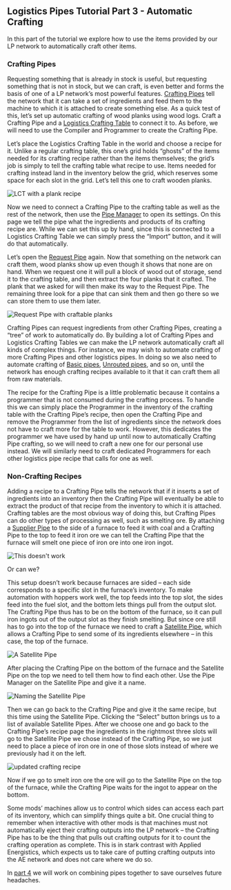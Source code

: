 <!---
title: Crafting
icon: logisticspipes:crafting_table
--->
## Logistics Pipes Tutorial Part 3 - Automatic Crafting

In this part of the tutorial we explore how to use the items provided 
by our LP network to automatically craft other items.

### Crafting Pipes

Requesting something that is already in stock is useful, but requesting 
something that is not in stock, but we can craft, is even better and 
forms the basis of one of a LP network’s most powerful features. [Crafting 
Pipes](item://logisticspipes:pipe_crafting) tell the network that it can take a set of ingredients and feed them 
to the machine to which it is attached to create something else. As a 
quick test of this, let’s set up automatic crafting of wood planks using 
wood logs. Craft a Crafting Pipe and a [Logistics Crafting Table](item://logisticspipes:crafting_table) to connect 
it to. As before, we will need to use the Compiler and Programmer to create 
the Crafting Pipe.

Let’s place the Logistics Crafting Table in the world and choose a recipe 
for it. Unlike a regular crafting table, this one’s grid holds “ghosts” of 
the items needed for its crafting recipe rather than the items themselves; 
the grid’s job is simply to tell the crafting table what recipe to use. 
Items needed for crafting instead land in the inventory below the grid, 
which reserves some space for each slot in the grid. Let’s tell this one 
to craft wooden planks.

![LCT with a plank recipe](image://03-01-lct-recipe.png)

Now we need to connect a Crafting Pipe to the crafting table as well as 
the rest of the network, then use the [Pipe Manager](item://logisticspipes:pipe_manager) to open its settings. 
On this page we tell the pipe what the ingredients and products of its 
crafting recipe are. While we can set this up by hand, since this is 
connected to a Logistics Crafting Table we can simply press the “Import” 
button, and it will do that automatically.

Let’s open the [Request Pipe](item://logisticspipes:pipe_request) again. Now that something on the network can 
craft them, wood planks show up even though it shows that none are on hand. 
When we request one it will pull a block of wood out of storage, send it to 
the crafting table, and then extract the four planks that it crafted. The 
plank that we asked for will then make its way to the Request Pipe. The 
remaining three look for a pipe that can sink them and then go there so we
can store them to use them later.

![Request Pipe with craftable planks](image://03-02-craftable-planks.png)

Crafting Pipes can request ingredients from other Crafting Pipes, creating 
a “tree” of work to automatically do. By building a lot of Crafting Pipes 
and Logistics Crafting Tables we can make the LP network automatically 
craft all kinds of complex things. For instance, we may wish to automate 
crafting of more Crafting Pipes and other logistics pipes. In doing so 
we also need to automate crafting of [Basic pipes](item://logisticspipes:pipe_basic), [Unrouted pipes](item://logisticspipes:pipe_transport_basic), and so 
on, until the network has enough crafting recipes available to it that it 
can craft them all from raw materials.

The recipe for the Crafting Pipe is a little problematic because it 
contains a programmer that is not consumed during the crafting process. 
To handle this we can simply place the Programmer in the inventory of 
the crafting table with the Crafting Pipe’s recipe, then open the Crafting 
Pipe and remove the Programmer from the list of ingredients since the 
network does not have to craft more for the table to work. However, this 
dedicates the programmer we have used by hand up until now to automatically 
Crafting Pipe crafting, so we will need to craft a new one for our personal 
use instead. We will similarly need to craft dedicated Programmers for each 
other logistics pipe recipe that calls for one as well.

### Non-Crafting Recipes

Adding a recipe to a Crafting Pipe tells the network that if it inserts a 
set of ingredients into an inventory then the Crafting Pipe will eventually 
be able to extract the product of that recipe from the inventory to which 
it is attached. Crafting tables are the most obvious way of doing this, but 
Crafting Pipes can do other types of processing as well, such as smelting 
ore. By attaching a [Supplier Pipe](item://logisticspipes:pipe_supplier) to the side of a furnace to feed it with 
coal and a Crafting Pipe to the top to feed it iron ore we can tell the 
Crafting Pipe that the furnace will smelt one piece of iron ore into one 
iron ingot.

![This doesn't work](image://03-03-this-doesnt-work.png)

Or can we?

This setup doesn’t work because furnaces are sided – each side corresponds 
to a specific slot in the furnace’s inventory. To make automation with 
hoppers work well, the top feeds into the top slot, the sides feed into 
the fuel slot, and the bottom lets things pull from the output slot. The 
Crafting Pipe thus has to be on the bottom of the furnace, so it can pull 
iron ingots out of the output slot as they finish smelting. But since ore 
still has to go into the top of the furnace we need to craft a [Satellite 
Pipe](item://logisticspipes:pipe_satellite), which allows a Crafting Pipe to send some of its ingredients elsewhere – 
in this case, the top of the furnace.

![A Satellite Pipe](image://03-04-satellite-pipe.png)

After placing the Crafting Pipe on the bottom of the furnace and the Satellite 
Pipe on the top we need to tell them how to find each other. Use the Pipe 
Manager on the Satellite Pipe and give it a name.

![Naming the Satellite Pipe](image://03-05-naming-satellite-pipe.png)

Then we can go back to the Crafting Pipe and give it the same recipe, but 
this time using the Satellite Pipe. Clicking the “Select” button brings us 
to a list of available Satellite Pipes. After we choose one and go back to 
the Crafting Pipe’s recipe page the ingredients in the rightmost three slots 
will go to the Satellite Pipe we chose instead of the Crafting Pipe, so we 
just need to place a piece of iron ore in one of those slots instead of where 
we previously had it on the left.

![updated crafting recipe](image://03-06-satellite-recipe.png)

Now if we go to smelt iron ore the ore will go to the Satellite Pipe on the 
top of the furnace, while the Crafting Pipe waits for the ingot to appear on 
the bottom.

Some mods’ machines allow us to control which sides can access each part of 
its inventory, which can simplify things quite a bit. One crucial thing to 
remember when interactive with other mods is that machines must not automatically 
eject their crafting outputs into the LP network – the Crafting Pipe has to be 
the thing that pulls out crafting outputs for it to count the crafting operation 
as complete. This is in stark contrast with Applied Energistics, which expects 
us to take care of putting crafting outputs into the AE network and does not 
care where we do so.

In [part 4](page://dev_zero_guides/consolidating_pipes.md) we will work on 
combining pipes together to save ourselves future headaches.
